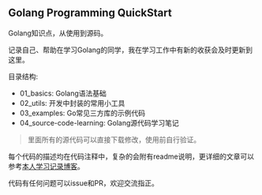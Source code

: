 ## Golang Programming QuickStart

Golang知识点，从使用到源码。

记录自己、帮助在学习Golang的同学，我在学习工作中有新的收获会及时更新到这里。

目录结构:

- 01_basics: Golang语法基础
- 02_utils: 开发中封装的常用小工具
- 03_examples: Go常见三方库的示例代码
- 04_source-code-learning: Golang源代码学习笔记

> 里面所有的源代码可以直接下载修改，使用前自行验证。


每个代码的描述均在代码注释中，复杂的会附有readme说明，更详细的文章可以参考[本人学习记录博客](https://meetbetter.github.io/)。

代码有任何问题可以issue和PR，欢迎交流指正。

